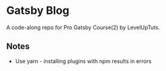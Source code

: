 # Gatsby Blog

A code-along repo for Pro Gatsby Course(2) by LevelUpTuts.

## Notes

- Use yarn - installing plugins with npm results in errors
